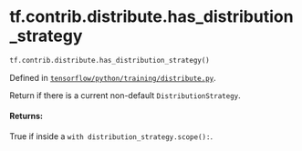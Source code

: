 <div itemscope itemtype="http://developers.google.com/ReferenceObject">
<meta itemprop="name" content="tf.contrib.distribute.has_distribution_strategy" />
</div>

# tf.contrib.distribute.has_distribution_strategy

``` python
tf.contrib.distribute.has_distribution_strategy()
```



Defined in [`tensorflow/python/training/distribute.py`](https://www.tensorflow.org/code/tensorflow/python/training/distribute.py).

Return if there is a current non-default `DistributionStrategy`.

#### Returns:

True if inside a `with distribution_strategy.scope():`.